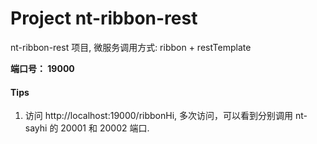 # Project nt-ribbon-rest

nt-ribbon-rest 项目, 微服务调用方式: ribbon + restTemplate 

**端口号： 19000**

#### Tips

1. 访问 http://localhost:19000/ribbonHi, 多次访问，可以看到分别调用 nt-sayhi 的 20001 和 20002 端口.